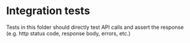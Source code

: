 # Integration tests

Tests in this folder should directly test API calls and assert the response (e.g. http status code, response body, errors, etc.)
